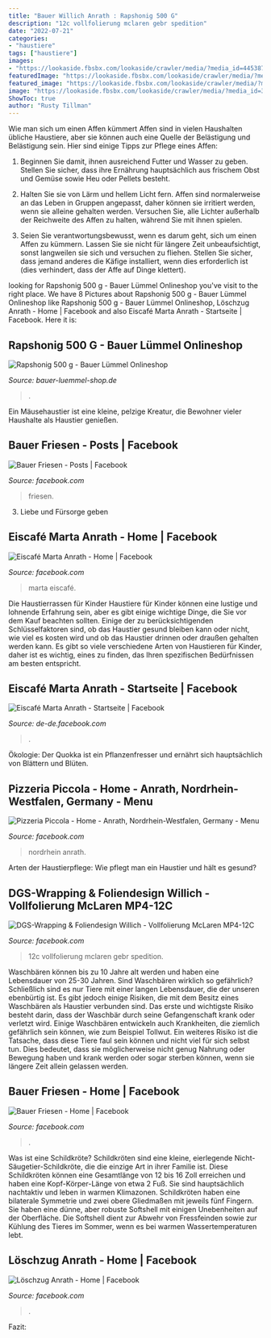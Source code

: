 ```yaml
---
title: "Bauer Willich Anrath : Rapshonig 500 G"
description: "12c vollfolierung mclaren gebr spedition"
date: "2022-07-21"
categories:
- "haustiere"
tags: ["haustiere"]
images:
- "https://lookaside.fbsbx.com/lookaside/crawler/media/?media_id=4453877034665002"
featuredImage: "https://lookaside.fbsbx.com/lookaside/crawler/media/?media_id=3214514098600320"
featured_image: "https://lookaside.fbsbx.com/lookaside/crawler/media/?media_id=3214514098600320"
image: "https://lookaside.fbsbx.com/lookaside/crawler/media/?media_id=3099038653533833"
ShowToc: true
author: "Rusty Tillman"
---
```



Wie man sich um einen Affen kümmert
Affen sind in vielen Haushalten übliche Haustiere, aber sie können auch eine Quelle der Belästigung und Belästigung sein. Hier sind einige Tipps zur Pflege eines Affen:
1) Beginnen Sie damit, ihnen ausreichend Futter und Wasser zu geben. Stellen Sie sicher, dass ihre Ernährung hauptsächlich aus frischem Obst und Gemüse sowie Heu oder Pellets besteht.

2) Halten Sie sie von Lärm und hellem Licht fern. Affen sind normalerweise an das Leben in Gruppen angepasst, daher können sie irritiert werden, wenn sie alleine gehalten werden. Versuchen Sie, alle Lichter außerhalb der Reichweite des Affen zu halten, während Sie mit ihnen spielen.

3) Seien Sie verantwortungsbewusst, wenn es darum geht, sich um einen Affen zu kümmern. Lassen Sie sie nicht für längere Zeit unbeaufsichtigt, sonst langweilen sie sich und versuchen zu fliehen. Stellen Sie sicher, dass jemand anderes die Käfige installiert, wenn dies erforderlich ist (dies verhindert, dass der Affe auf Dinge klettert).

	

		
looking for Rapshonig 500 g - Bauer Lümmel Onlineshop you've visit to the right place. We have 8 Pictures about Rapshonig 500 g - Bauer Lümmel Onlineshop like Rapshonig 500 g - Bauer Lümmel Onlineshop, Löschzug Anrath - Home | Facebook and also Eiscafé Marta Anrath - Startseite | Facebook. Here it is:
		
    
## Rapshonig 500 G - Bauer Lümmel Onlineshop

<img loading=lazy src="https://www.bauer-luemmel-shop.de/WebRoot/Store28/Shops/78460634/5701/ECBA/9338/554A/3A50/C0A8/2AB8/B848/Echter_Deutscher_Rapshonig_Echter_Deutscher_Honig_Wochenmarkt_Bauer_Luemmel_regonial_PF-35_ml.jpg" onerror="this.onerror=null;this.src='https://tse1.mm.bing.net/th?id=OIP.1TF6LraOI9BN0Vf07qAx_gHaLH&amp;pid=15.1';" alt="Rapshonig 500 g - Bauer Lümmel Onlineshop">

_Source: bauer-luemmel-shop.de_

>. 

	

Ein Mäusehaustier ist eine kleine, pelzige Kreatur, die Bewohner vieler Haushalte als Haustier genießen.

    
## Bauer Friesen - Posts | Facebook

<img loading=lazy src="https://lookaside.fbsbx.com/lookaside/crawler/media/?media_id=2713897242047978" onerror="this.onerror=null;this.src='https://tse1.mm.bing.net/th?id=OIP.ZfrrnsVt6q2ucHvOBYbh-wHaHZ&amp;pid=15.1';" alt="Bauer Friesen - Posts | Facebook">

_Source: facebook.com_

>friesen. 

	

3. Liebe und Fürsorge geben

    
## Eiscafé Marta Anrath - Home | Facebook

<img loading=lazy src="https://lookaside.fbsbx.com/lookaside/crawler/media/?media_id=3098898966829489" onerror="this.onerror=null;this.src='https://tse3.mm.bing.net/th?id=OIP.Tiaczz_VQS49S4si32vYMgHaIO&amp;pid=15.1';" alt="Eiscafé Marta Anrath - Home | Facebook">

_Source: facebook.com_

>marta eiscafé. 

	

Die Haustierrassen für Kinder
Haustiere für Kinder können eine lustige und lohnende Erfahrung sein, aber es gibt einige wichtige Dinge, die Sie vor dem Kauf beachten sollten. Einige der zu berücksichtigenden Schlüsselfaktoren sind, ob das Haustier gesund bleiben kann oder nicht, wie viel es kosten wird und ob das Haustier drinnen oder draußen gehalten werden kann. Es gibt so viele verschiedene Arten von Haustieren für Kinder, daher ist es wichtig, eines zu finden, das Ihren spezifischen Bedürfnissen am besten entspricht.

    
## Eiscafé Marta Anrath - Startseite | Facebook

<img loading=lazy src="https://lookaside.fbsbx.com/lookaside/crawler/media/?media_id=4453877034665002" onerror="this.onerror=null;this.src='https://tse1.mm.bing.net/th?id=OIP.Kzx9bNZLgPsom6DHSZTYGwHaMm&amp;pid=15.1';" alt="Eiscafé Marta Anrath - Startseite | Facebook">

_Source: de-de.facebook.com_

>. 

	

Ökologie: Der Quokka ist ein Pflanzenfresser und ernährt sich hauptsächlich von Blättern und Blüten.

    
## Pizzeria Piccola - Home - Anrath, Nordrhein-Westfalen, Germany - Menu

<img loading=lazy src="https://lookaside.fbsbx.com/lookaside/crawler/media/?media_id=3214514098600320" onerror="this.onerror=null;this.src='https://tse4.mm.bing.net/th?id=OIP.bigwNV3I-uqZPqYT0omI_QHaFo&amp;pid=15.1';" alt="Pizzeria Piccola - Home - Anrath, Nordrhein-Westfalen, Germany - Menu">

_Source: facebook.com_

>nordrhein anrath. 

	

Arten der Haustierpflege: Wie pflegt man ein Haustier und hält es gesund?

    
## DGS-Wrapping &amp; Foliendesign Willich - Vollfolierung McLaren MP4-12C

<img loading=lazy src="https://lookaside.fbsbx.com/lookaside/crawler/media/?media_id=3014153255295982" onerror="this.onerror=null;this.src='https://tse2.mm.bing.net/th?id=OIP.AYVfeQzp5P8yaAc_s3u9OAHaHa&amp;pid=15.1';" alt="DGS-Wrapping &amp; Foliendesign Willich - Vollfolierung McLaren MP4-12C">

_Source: facebook.com_

>12c vollfolierung mclaren gebr spedition. 

	

Waschbären können bis zu 10 Jahre alt werden und haben eine Lebensdauer von 25-30 Jahren.
Sind Waschbären wirklich so gefährlich? Schließlich sind es nur Tiere mit einer langen Lebensdauer, die der unseren ebenbürtig ist.
Es gibt jedoch einige Risiken, die mit dem Besitz eines Waschbären als Haustier verbunden sind. Das erste und wichtigste Risiko besteht darin, dass der Waschbär durch seine Gefangenschaft krank oder verletzt wird. Einige Waschbären entwickeln auch Krankheiten, die ziemlich gefährlich sein können, wie zum Beispiel Tollwut.
Ein weiteres Risiko ist die Tatsache, dass diese Tiere faul sein können und nicht viel für sich selbst tun. Dies bedeutet, dass sie möglicherweise nicht genug Nahrung oder Bewegung haben und krank werden oder sogar sterben können, wenn sie längere Zeit allein gelassen werden.

    
## Bauer Friesen - Home | Facebook

<img loading=lazy src="https://lookaside.fbsbx.com/lookaside/crawler/media/?media_id=3099038653533833" onerror="this.onerror=null;this.src='https://tse1.mm.bing.net/th?id=OIP.EJbToWS53XY3CKgyYdFpbwHaHa&amp;pid=15.1';" alt="Bauer Friesen - Home | Facebook">

_Source: facebook.com_

>. 

	

Was ist eine Schildkröte?
Schildkröten sind eine kleine, eierlegende Nicht-Säugetier-Schildkröte, die die einzige Art in ihrer Familie ist. Diese Schildkröten können eine Gesamtlänge von 12 bis 16 Zoll erreichen und haben eine Kopf-Körper-Länge von etwa 2 Fuß. Sie sind hauptsächlich nachtaktiv und leben in warmen Klimazonen. Schildkröten haben eine bilaterale Symmetrie und zwei obere Gliedmaßen mit jeweils fünf Fingern. Sie haben eine dünne, aber robuste Softshell mit einigen Unebenheiten auf der Oberfläche. Die Softshell dient zur Abwehr von Fressfeinden sowie zur Kühlung des Tieres im Sommer, wenn es bei warmen Wassertemperaturen lebt.

    
## Löschzug Anrath - Home | Facebook

<img loading=lazy src="https://lookaside.fbsbx.com/lookaside/crawler/media/?media_id=4389871514390809" onerror="this.onerror=null;this.src='https://tse1.mm.bing.net/th?id=OIP.VfD-CNbG1F30G-dbaBlBsAHaFB&amp;pid=15.1';" alt="Löschzug Anrath - Home | Facebook">

_Source: facebook.com_

>. 

	

Fazit:

